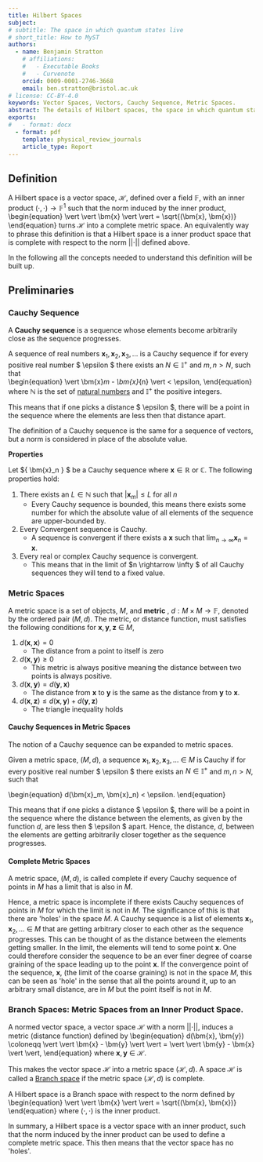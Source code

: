```yaml
---
title: Hilbert Spaces
subject: 
# subtitle: The space in which quantum states live
# short_title: How to MyST
authors:
  - name: Benjamin Stratton
    # affiliations:
    #   - Executable Books
    #   - Curvenote
    orcid: 0009-0001-2746-3668
    email: ben.stratton@bristol.ac.uk
# license: CC-BY-4.0
keywords: Vector Spaces, Vectors, Cauchy Sequence, Metric Spaces.  
abstract: The details of Hilbert spaces, the space in which quantum states are modelled, are given.  
exports:
#   - format: docx
  - format: pdf
    template: physical_review_journals
    article_type: Report
---
```


## Definition 

A Hilbert space is a vector space, $\mathcal{H}$, defined over a field $\mathbb{F}$, with an inner product $(\cdot, \cdot) \rightarrow \mathbb{F}^{1}$ such that the norm induced by the inner product, 
\begin{equation}
 \vert \vert \bm{x} \vert \vert = \sqrt{(\bm{x}, \bm{x})}
 \end{equation}
turns $\mathcal{H}$ into a complete metric space. An equivalently way to phrase this definition is that a Hilbert space is a inner product space that is complete with respect to the norm $\vert \vert \cdot \vert \vert$ defined above. 

In the following all the concepts needed to understand this definition will be built up. 

## Preliminaries

### Cauchy Sequence 

A **Cauchy sequence** is a sequence whose elements become arbitrarily close as the sequence progresses.   

A sequence of real numbers $\bm{x}_1, \bm{x}_2, \bm{x}_3, \ldots$ is a Cauchy sequence if for every positive real number $ \epsilon $ there exists an $N \in \mathbb{I}^{+}$ and $m,n > N$, such that  
\begin{equation}
\vert \bm{x}_m - \bm{x}_{n} \vert < \epsilon,
\end{equation}
where $\mathbb{N}$ is the set of [natural numbers](https://en.wikipedia.org/wiki/Natural_number) and $\mathbb{I}^{+}$ the positive integers. 

This means that if one picks a distance $ \epsilon $, there will be a point in the sequence where the elements are less then that distance apart. 

The definition of a Cauchy sequence is the same for a sequence of vectors, but a norm is considered in place of the absolute value. 

**Properties**

Let $\{ \bm{x}_n \} $ be a Cauchy sequence where $\bm{x} \in \mathbb{R}$ or $\mathbb{C}$. The following properties hold:

1. There exists an $L \in \mathbb{N}$ such that $\vert \bm{x}_m \vert \leq L$ for all $n$
    - Every Cauchy sequence is bounded, this means there exists some number for which the absolute value of all elements of the sequence are upper-bounded by. 
2. Every Convergent sequence is Cauchy. 
    - A sequence is convergent if there exists a $\bm{x}$ such that $\lim_{n \rightarrow \infty} \bm{x}_n = \bm{x}$.
3. Every real or complex Cauchy sequence is convergent. 
    - This means that in the limit of $n \rightarrow \infty $ of all Cauchy sequences they will tend to a fixed value.  

### Metric Spaces

A metric space is a set of objects, $M$, and **metric** , $d: M \times M \rightarrow \mathbb{F}$, denoted by the ordered pair $(M,d)$. The metric, or distance function, must satisfies the following conditions for $\bm{x}, \bm{y}, \bm{z}~\in~M$,

1. $d(\bm{x}, \bm{x}) = 0$
    - The distance from a point to itself is zero
2. $d(\bm{x}, \bm{y}) \geq 0$
    - This metric is always positive meaning the distance between two points is always positive. 
3. $d(\bm{x}, \bm{y}) = d(\bm{y}, \bm{x})$
    - The distance from $\bm{x}$ to $\bm{y}$  is the same as the distance from $\bm{y}$ to $\bm{x}$.
4. $d(\bm{x}, \bm{z}) \leq d(\bm{x}, \bm{y}) + d(\bm{y}, \bm{z})$
    - The triangle inequality holds 

#### Cauchy Sequences in Metric Spaces

The notion of a Cauchy sequence can be expanded to metric spaces. 

Given a metric space, $(M, d)$, a sequence $\bm{x}_1, \bm{x}_2, \bm{x}_3, \ldots~\in~M$ is Cauchy if for every positive real number $ \epsilon $ there exists an $N \in \mathbb{I}^{+}$ and $m,n > N$, such that
 
\begin{equation}
d(\bm{x}_m, \bm{x}_n) < \epsilon.
\end{equation}

This means that if one picks a distance $ \epsilon $, there will be a point in the sequence where the distance between the elements, as given by the function $d$, are less then $ \epsilon $ apart. Hence, the distance, $d$, between the elements are getting arbitrarily closer together as the sequence progresses. 

#### Complete Metric Spaces

A metric space, $(M,d)$, is called complete if every Cauchy sequence of points in $M$ has a limit that is also in $M$. 

Hence, a metric space is incomplete if there exists Cauchy sequences of points in $M$ for which the limit is not in $M$. The significance of this is that there are 'holes' in the space $M$. A Cauchy sequence is a list of elements $\bm{x}_1, \bm{x}_2, \ldots~\in~M$ that are getting arbitrary closer to each other as the sequence progresses. This can be thought of as the distance between the elements getting smaller. In the limit, the elements will tend to some point $\bm{x}$. One could therefore consider the sequence to be an ever finer degree of coarse graining of the space leading up to the point $\bm{x}$. If the convergence point of the sequence, $\bm{x}$, (the limit of the coarse graining) is not in the space $M$, this can be seen as 'hole' in the sense that all the points around it, up to an arbitrary small distance, are in $M$ but the point itself is not in $M$. 

### Branch Spaces: Metric Spaces from an Inner Product Space.

A normed vector space, a vector space $\mathcal{H}$ with a norm $\vert \vert \cdot \vert \vert$, induces a metric (distance function) defined by
\begin{equation}
d(\bm{x}, \bm{y}) \coloneqq \vert \vert \bm{x} - \bm{y} \vert \vert = \vert \vert \bm{y} - \bm{x} \vert \vert,
\end{equation}
where $\bm{x}, \bm{y}~\in~\mathcal{H}$. 

This makes the vector space $\mathcal{H}$ into a metric space $(\mathcal{H}, d)$. A space $\mathcal{H}$ is called a [Branch space](https://en.wikipedia.org/wiki/Banach_space) if the metric space $(\mathcal{H}, d)$ is complete.

A Hilbert space is a Branch space with respect to the norm defined by 
\begin{equation}
 \vert \vert \bm{x} \vert \vert = \sqrt{(\bm{x}, \bm{x})}
 \end{equation}
where $(\cdot, \cdot)$ is the inner product. 

In summary, a Hilbert space is a vector space with an inner product, such that the norm induced by the inner product can be used to define a complete metric space. This then means that the vector space has no 'holes'.

 

